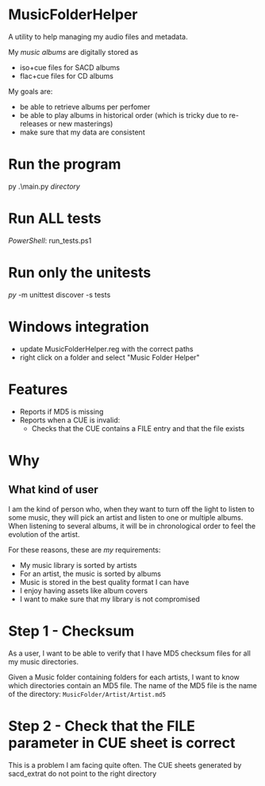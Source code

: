 # MusicFolderHelper

A utility to help managing my audio files and metadata.

My *music albums* are digitally stored as 
* iso+cue files for SACD albums
* flac+cue files for CD albums

My goals are:
- be able to retrieve albums per perfomer
- be able to play albums in historical order (which is tricky due to re-releases or new masterings)
- make sure that my data are consistent

# Run the program
py .\main.py _directory_

# Run ALL tests
_PowerShell_: run_tests.ps1

# Run only the unitests
_py_ -m unittest discover -s tests

# Windows integration
- update MusicFolderHelper.reg with the correct paths
- right click on a folder and select "Music Folder Helper"

# Features
- Reports if MD5 is missing
- Reports when a CUE is invalid:
    - Checks that the CUE contains a FILE entry and that the file exists

# Why
## What kind of user

I am the kind of person who, when they want to turn off the light to listen to some music, they will pick an artist and listen to one or multiple albums. When listening to several albums, it will be in chronological order to feel the evolution of the artist.

For these reasons, these are *my* requirements:
* My music library is sorted by artists
* For an artist, the music is sorted by albums
* Music is stored in the best quality format I can have
* I enjoy having assets like album covers
* I want to make sure that my library is not compromised

# Step 1 - Checksum
As a user, I want to be able to verify that I have MD5 checksum files for all my music directories.

Given a Music folder containing folders for each artists, I want to know which directories contain an MD5 file.
The name of the MD5 file is the name of the directory:
`MusicFolder/Artist/Artist.md5`

# Step 2 - Check that the FILE parameter in CUE sheet is correct
This is a problem I am facing quite often. The CUE sheets generated by sacd_extrat do not point to the right directory